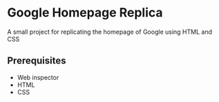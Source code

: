 # Google Homepage Replica

A small project for replicating the homepage of Google using HTML and CSS

## Prerequisites

- Web inspector
- HTML
- CSS